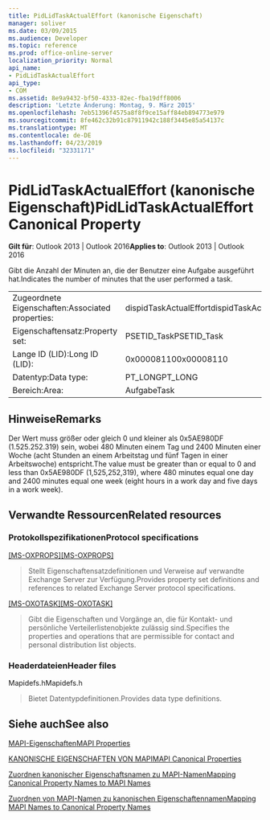 ```yaml
---
title: PidLidTaskActualEffort (kanonische Eigenschaft)
manager: soliver
ms.date: 03/09/2015
ms.audience: Developer
ms.topic: reference
ms.prod: office-online-server
localization_priority: Normal
api_name:
- PidLidTaskActualEffort
api_type:
- COM
ms.assetid: 8e9a9432-bf50-4333-82ec-fba19dff8006
description: 'Letzte Änderung: Montag, 9. März 2015'
ms.openlocfilehash: 7eb51396f4575a8f8f9ce15aff84eb894773e979
ms.sourcegitcommit: 8fe462c32b91c87911942c188f3445e85a54137c
ms.translationtype: MT
ms.contentlocale: de-DE
ms.lasthandoff: 04/23/2019
ms.locfileid: "32331171"
---
```

# <a name="pidlidtaskactualeffort-canonical-property"></a><span data-ttu-id="f061f-103">PidLidTaskActualEffort (kanonische Eigenschaft)</span><span class="sxs-lookup"><span data-stu-id="f061f-103">PidLidTaskActualEffort Canonical Property</span></span>

  
  
<span data-ttu-id="f061f-104">**Gilt für**: Outlook 2013 | Outlook 2016</span><span class="sxs-lookup"><span data-stu-id="f061f-104">**Applies to**: Outlook 2013 | Outlook 2016</span></span> 
  
<span data-ttu-id="f061f-105">Gibt die Anzahl der Minuten an, die der Benutzer eine Aufgabe ausgeführt hat.</span><span class="sxs-lookup"><span data-stu-id="f061f-105">Indicates the number of minutes that the user performed a task.</span></span>
  
|||
|:-----|:-----|
|<span data-ttu-id="f061f-106">Zugeordnete Eigenschaften:</span><span class="sxs-lookup"><span data-stu-id="f061f-106">Associated properties:</span></span>  <br/> |<span data-ttu-id="f061f-107">dispidTaskActualEffort</span><span class="sxs-lookup"><span data-stu-id="f061f-107">dispidTaskActualEffort</span></span>  <br/> |
|<span data-ttu-id="f061f-108">Eigenschaftensatz:</span><span class="sxs-lookup"><span data-stu-id="f061f-108">Property set:</span></span>  <br/> |<span data-ttu-id="f061f-109">PSETID_Task</span><span class="sxs-lookup"><span data-stu-id="f061f-109">PSETID_Task</span></span>  <br/> |
|<span data-ttu-id="f061f-110">Lange ID (LID):</span><span class="sxs-lookup"><span data-stu-id="f061f-110">Long ID (LID):</span></span>  <br/> |<span data-ttu-id="f061f-111">0x00008110</span><span class="sxs-lookup"><span data-stu-id="f061f-111">0x00008110</span></span>  <br/> |
|<span data-ttu-id="f061f-112">Datentyp:</span><span class="sxs-lookup"><span data-stu-id="f061f-112">Data type:</span></span>  <br/> |<span data-ttu-id="f061f-113">PT_LONG</span><span class="sxs-lookup"><span data-stu-id="f061f-113">PT_LONG</span></span>  <br/> |
|<span data-ttu-id="f061f-114">Bereich:</span><span class="sxs-lookup"><span data-stu-id="f061f-114">Area:</span></span>  <br/> |<span data-ttu-id="f061f-115">Aufgabe</span><span class="sxs-lookup"><span data-stu-id="f061f-115">Task</span></span>  <br/> |
   
## <a name="remarks"></a><span data-ttu-id="f061f-116">Hinweise</span><span class="sxs-lookup"><span data-stu-id="f061f-116">Remarks</span></span>

<span data-ttu-id="f061f-117">Der Wert muss größer oder gleich 0 und kleiner als 0x5AE980DF (1.525.252.319) sein, wobei 480 Minuten einem Tag und 2400 Minuten einer Woche (acht Stunden an einem Arbeitstag und fünf Tagen in einer Arbeitswoche) entspricht.</span><span class="sxs-lookup"><span data-stu-id="f061f-117">The value must be greater than or equal to 0 and less than 0x5AE980DF (1,525,252,319), where 480 minutes equal one day and 2400 minutes equal one week (eight hours in a work day and five days in a work week).</span></span>
  
## <a name="related-resources"></a><span data-ttu-id="f061f-118">Verwandte Ressourcen</span><span class="sxs-lookup"><span data-stu-id="f061f-118">Related resources</span></span>

### <a name="protocol-specifications"></a><span data-ttu-id="f061f-119">Protokollspezifikationen</span><span class="sxs-lookup"><span data-stu-id="f061f-119">Protocol specifications</span></span>

<span data-ttu-id="f061f-120">[[MS-OXPROPS]](https://msdn.microsoft.com/library/f6ab1613-aefe-447d-a49c-18217230b148%28Office.15%29.aspx)</span><span class="sxs-lookup"><span data-stu-id="f061f-120">[[MS-OXPROPS]](https://msdn.microsoft.com/library/f6ab1613-aefe-447d-a49c-18217230b148%28Office.15%29.aspx)</span></span>
  
> <span data-ttu-id="f061f-121">Stellt Eigenschaftensatzdefinitionen und Verweise auf verwandte Exchange Server zur Verfügung.</span><span class="sxs-lookup"><span data-stu-id="f061f-121">Provides property set definitions and references to related Exchange Server protocol specifications.</span></span>
    
<span data-ttu-id="f061f-122">[[MS-OXOTASK]](https://msdn.microsoft.com/library/55600ec0-6195-4730-8436-59c7931ef27e%28Office.15%29.aspx)</span><span class="sxs-lookup"><span data-stu-id="f061f-122">[[MS-OXOTASK]](https://msdn.microsoft.com/library/55600ec0-6195-4730-8436-59c7931ef27e%28Office.15%29.aspx)</span></span>
  
> <span data-ttu-id="f061f-123">Gibt die Eigenschaften und Vorgänge an, die für Kontakt- und persönliche Verteilerlistenobjekte zulässig sind.</span><span class="sxs-lookup"><span data-stu-id="f061f-123">Specifies the properties and operations that are permissible for contact and personal distribution list objects.</span></span>
    
### <a name="header-files"></a><span data-ttu-id="f061f-124">Headerdateien</span><span class="sxs-lookup"><span data-stu-id="f061f-124">Header files</span></span>

<span data-ttu-id="f061f-125">Mapidefs.h</span><span class="sxs-lookup"><span data-stu-id="f061f-125">Mapidefs.h</span></span>
  
> <span data-ttu-id="f061f-126">Bietet Datentypdefinitionen.</span><span class="sxs-lookup"><span data-stu-id="f061f-126">Provides data type definitions.</span></span>
    
## <a name="see-also"></a><span data-ttu-id="f061f-127">Siehe auch</span><span class="sxs-lookup"><span data-stu-id="f061f-127">See also</span></span>



[<span data-ttu-id="f061f-128">MAPI-Eigenschaften</span><span class="sxs-lookup"><span data-stu-id="f061f-128">MAPI Properties</span></span>](mapi-properties.md)
  
[<span data-ttu-id="f061f-129">KANONISCHE EIGENSCHAFTEN VON MAPI</span><span class="sxs-lookup"><span data-stu-id="f061f-129">MAPI Canonical Properties</span></span>](mapi-canonical-properties.md)
  
[<span data-ttu-id="f061f-130">Zuordnen kanonischer Eigenschaftsnamen zu MAPI-Namen</span><span class="sxs-lookup"><span data-stu-id="f061f-130">Mapping Canonical Property Names to MAPI Names</span></span>](mapping-canonical-property-names-to-mapi-names.md)
  
[<span data-ttu-id="f061f-131">Zuordnen von MAPI-Namen zu kanonischen Eigenschaftennamen</span><span class="sxs-lookup"><span data-stu-id="f061f-131">Mapping MAPI Names to Canonical Property Names</span></span>](mapping-mapi-names-to-canonical-property-names.md)

